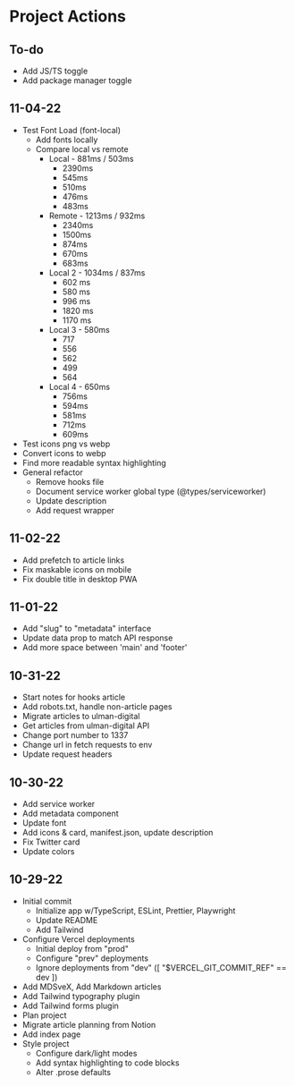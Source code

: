 # Project Actions

## To-do

- Add JS/TS toggle
- Add package manager toggle

## 11-04-22

- Test Font Load (font-local)
  - Add fonts locally
  - Compare local vs remote
    - Local - 881ms / 503ms
      - 2390ms
      - 545ms
      - 510ms
      - 476ms
      - 483ms
    - Remote - 1213ms / 932ms
      - 2340ms
      - 1500ms
      - 874ms
      - 670ms
      - 683ms
    - Local 2 - 1034ms / 837ms
      - 602 ms
      - 580 ms
      - 996 ms
      - 1820 ms
      - 1170 ms
    - Local 3 - 580ms
      - 717
      - 556
      - 562
      - 499
      - 564
    - Local 4 - 650ms
      - 756ms
      - 594ms
      - 581ms
      - 712ms
      - 609ms
- Test icons png vs webp
- Convert icons to webp
- Find more readable syntax highlighting
- General refactor
  - Remove hooks file
  - Document service worker global type (@types/serviceworker)
  - Update description
  - Add request wrapper

## 11-02-22

- Add prefetch to article links
- Fix maskable icons on mobile
- Fix double title in desktop PWA

## 11-01-22

- Add "slug" to "metadata" interface
- Update data prop to match API response
- Add more space between 'main' and 'footer'

## 10-31-22

- Start notes for hooks article
- Add robots.txt, handle non-article pages
- Migrate articles to ulman-digital
- Get articles from ulman-digital API
- Change port number to 1337
- Change url in fetch requests to env
- Update request headers

## 10-30-22

- Add service worker
- Add metadata component
- Update font
- Add icons & card, manifest.json, update description
- Fix Twitter card
- Update colors

## 10-29-22

- Initial commit
  - Initialize app w/TypeScript, ESLint, Prettier, Playwright
  - Update README
  - Add Tailwind
- Configure Vercel deployments
  - Initial deploy from "prod"
  - Configure "prev" deployments
  - Ignore deployments from "dev" ([ "$VERCEL_GIT_COMMIT_REF" == dev ])
- Add MDSveX, Add Markdown articles
- Add Tailwind typography plugin
- Add Tailwind forms plugin
- Plan project
- Migrate article planning from Notion
- Add index page
- Style project
  - Configure dark/light modes
  - Add syntax highlighting to code blocks
  - Alter .prose defaults
